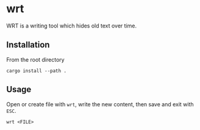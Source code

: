 # wrt

WRT is a writing tool which hides old text over time.

## Installation

From the root directory

```shell
cargo install --path .
```

## Usage

Open or create file with `wrt`, write the new content, then save and exit with `ESC`.

```shell
wrt <FILE>
```
